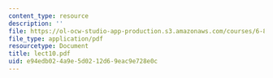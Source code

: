 ```yaml
---
content_type: resource
description: ''
file: https://ol-ocw-studio-app-production.s3.amazonaws.com/courses/6-896-theory-of-parallel-hardware-sma-5511-spring-2004/e94edb024a9e5d0212d69eac9e728e0c_lect10.pdf
file_type: application/pdf
resourcetype: Document
title: lect10.pdf
uid: e94edb02-4a9e-5d02-12d6-9eac9e728e0c
---
```

